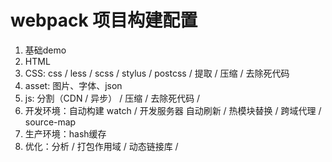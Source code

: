 # webpack 项目构建配置

1. 基础demo
1. HTML
1. CSS: css / less / scss / stylus / postcss / 提取 / 压缩 / 去除死代码
1. asset: 图片、字体、json
1. js: 分割（CDN / 异步） / 压缩 / 去除死代码 / 
1. 开发环境：自动构建 watch / 开发服务器 自动刷新 / 热模块替换 / 跨域代理 / source-map
1. 生产环境：hash缓存
1. 优化：分析 / 打包作用域 / 动态链接库 / 